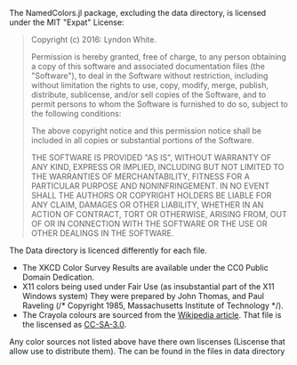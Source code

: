 The NamedColors.jl package, excluding the data directory, is licensed under the MIT "Expat" License:

> Copyright (c) 2016: Lyndon White.
> 
> Permission is hereby granted, free of charge, to any person obtaining a copy
> of this software and associated documentation files (the "Software"), to deal
> in the Software without restriction, including without limitation the rights
> to use, copy, modify, merge, publish, distribute, sublicense, and/or sell
> copies of the Software, and to permit persons to whom the Software is
> furnished to do so, subject to the following conditions:
> 
> The above copyright notice and this permission notice shall be included in all
> copies or substantial portions of the Software.
> 
> THE SOFTWARE IS PROVIDED "AS IS", WITHOUT WARRANTY OF ANY KIND, EXPRESS OR
> IMPLIED, INCLUDING BUT NOT LIMITED TO THE WARRANTIES OF MERCHANTABILITY,
> FITNESS FOR A PARTICULAR PURPOSE AND NONINFRINGEMENT. IN NO EVENT SHALL THE
> AUTHORS OR COPYRIGHT HOLDERS BE LIABLE FOR ANY CLAIM, DAMAGES OR OTHER
> LIABILITY, WHETHER IN AN ACTION OF CONTRACT, TORT OR OTHERWISE, ARISING FROM,
> OUT OF OR IN CONNECTION WITH THE SOFTWARE OR THE USE OR OTHER DEALINGS IN THE
> SOFTWARE.
> 

The Data directory is licenced differently for each file.

 - The XKCD Color Survey Results are available under the CC0 Public Domain Dedication.
 - X11 colors being used under Fair Use (as insubstantial part of the X11 Windows system) They were prepared by John Thomas, and Paul Raveling (/* Copyright 1985, Massachusetts Institute of Technology */).
 - The Crayola colours are sourced from the [Wikipedia article](https://en.wikipedia.org/wiki/List_of_Crayola_crayon_colors). That file is the liscensed as [CC-SA-3.0](https://en.wikipedia.org/wiki/Wikipedia:Text_of_Creative_Commons_Attribution-ShareAlike_3.0_Unported_License). 

Any color sources not listed above have there own liscenses
(Liscense that allow use to distribute them).
The can be found in the files in data directory